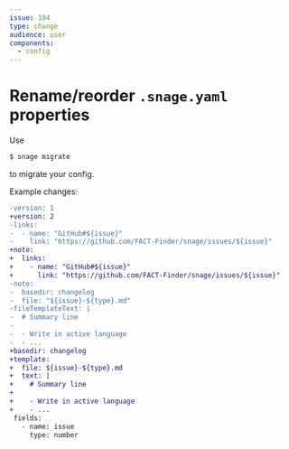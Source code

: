 ```yaml
---
issue: 104
type: change
audience: user
components:
  - config
---
```

# Rename/reorder `.snage.yaml` properties

Use
```bash
$ snage migrate
```
to migrate your config.

Example changes:
```diff
-version: 1
+version: 2
-links:
-  - name: "GitHub#${issue}"
-    link: "https://github.com/FACT-Finder/snage/issues/${issue}"
+note:
+  links:
+    - name: "GitHub#${issue}"
+      link: "https://github.com/FACT-Finder/snage/issues/${issue}"
-note:
-  basedir: changelog
-  file: "${issue}-${type}.md"
-fileTemplateText: |
-  # Summary line
-
-  - Write in active language
-  - ...
+basedir: changelog
+template:
+  file: ${issue}-${type}.md
+  text: |
+    # Summary line
+
+    - Write in active language
+    - ...
 fields:
   - name: issue
     type: number
```
